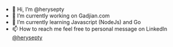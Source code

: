 - 👋 Hi, I’m @herysepty
- 🔭 I’m currently working on Gadjian.com
- 🌱 I’m currently learning Javascript (NodeJs) and Go
- 📫 How to reach me feel free to personal message on LinkedIn [@herysepty](https://linkedin.com/in/heryseptyadi)

<!---
herysepty/herysepty is a ✨ special ✨ repository because its `README.md` (this file) appears on your GitHub profile.
You can click the Preview link to take a look at your changes.
--->
